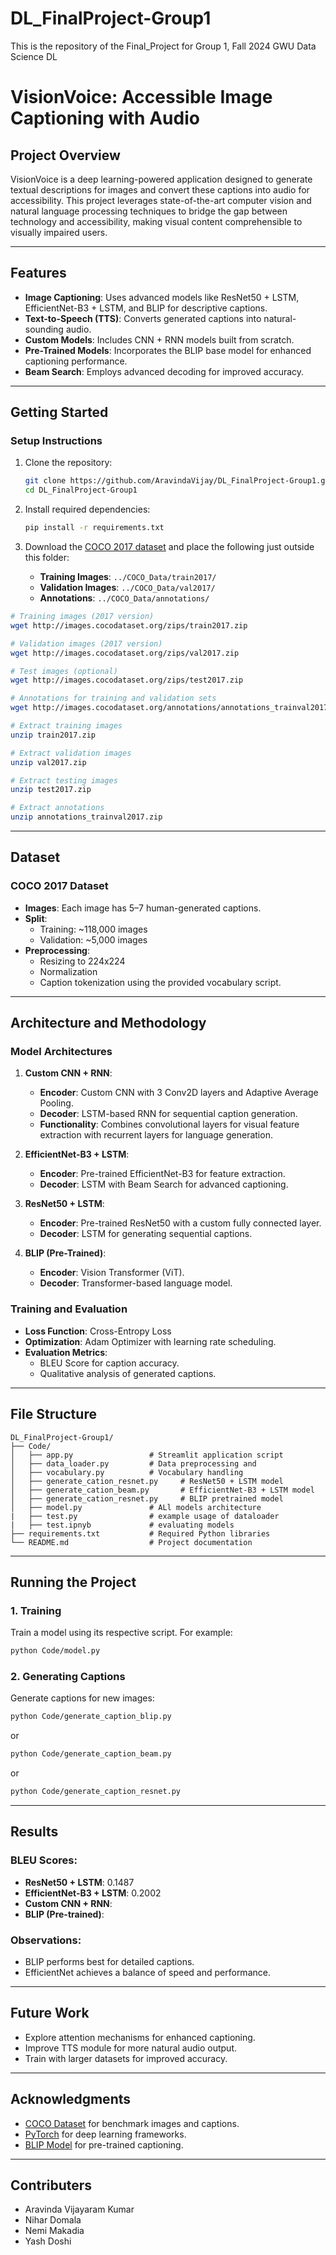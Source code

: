 # DL_FinalProject-Group1

This is the repository of the Final_Project for Group 1, Fall 2024 GWU Data Science DL

# VisionVoice: Accessible Image Captioning with Audio

## Project Overview

VisionVoice is a deep learning-powered application designed to generate textual descriptions for images and convert these captions into audio for accessibility. This project leverages state-of-the-art computer vision and natural language processing techniques to bridge the gap between technology and accessibility, making visual content comprehensible to visually impaired users.

---

## Features

- **Image Captioning**: Uses advanced models like ResNet50 + LSTM, EfficientNet-B3 + LSTM, and BLIP for descriptive captions.
- **Text-to-Speech (TTS)**: Converts generated captions into natural-sounding audio.
- **Custom Models**: Includes CNN + RNN models built from scratch.
- **Pre-Trained Models**: Incorporates the BLIP base model for enhanced captioning performance.
- **Beam Search**: Employs advanced decoding for improved accuracy.

---

## Getting Started

### Setup Instructions

1. Clone the repository:

   ```bash
   git clone https://github.com/AravindaVijay/DL_FinalProject-Group1.git
   cd DL_FinalProject-Group1
   ```

2. Install required dependencies:

   ```bash
   pip install -r requirements.txt
   ```

3. Download the [COCO 2017 dataset](https://cocodataset.org/#download) and place the following just outside this folder:

   - **Training Images**: `../COCO_Data/train2017/`
   - **Validation Images**: `../COCO_Data/val2017/`
   - **Annotations**: `../COCO_Data/annotations/`

```bash
# Training images (2017 version)
wget http://images.cocodataset.org/zips/train2017.zip

# Validation images (2017 version)
wget http://images.cocodataset.org/zips/val2017.zip

# Test images (optional)
wget http://images.cocodataset.org/zips/test2017.zip

# Annotations for training and validation sets
wget http://images.cocodataset.org/annotations/annotations_trainval2017.zip

# Extract training images
unzip train2017.zip

# Extract validation images
unzip val2017.zip

# Extract testing images
unzip test2017.zip

# Extract annotations
unzip annotations_trainval2017.zip

```

---

## Dataset

### COCO 2017 Dataset

- **Images**: Each image has 5–7 human-generated captions.
- **Split**:
  - Training: ~118,000 images
  - Validation: ~5,000 images
- **Preprocessing**:
  - Resizing to 224x224
  - Normalization
  - Caption tokenization using the provided vocabulary script.

---

## Architecture and Methodology

### Model Architectures

1. **Custom CNN + RNN**:

   - **Encoder**: Custom CNN with 3 Conv2D layers and Adaptive Average Pooling.
   - **Decoder**: LSTM-based RNN for sequential caption generation.
   - **Functionality**: Combines convolutional layers for visual feature extraction with recurrent layers for language generation.

2. **EfficientNet-B3 + LSTM**:

   - **Encoder**: Pre-trained EfficientNet-B3 for feature extraction.
   - **Decoder**: LSTM with Beam Search for advanced captioning.

3. **ResNet50 + LSTM**:

   - **Encoder**: Pre-trained ResNet50 with a custom fully connected layer.
   - **Decoder**: LSTM for generating sequential captions.

4. **BLIP (Pre-Trained)**:
   - **Encoder**: Vision Transformer (ViT).
   - **Decoder**: Transformer-based language model.

### Training and Evaluation

- **Loss Function**: Cross-Entropy Loss
- **Optimization**: Adam Optimizer with learning rate scheduling.
- **Evaluation Metrics**:
  - BLEU Score for caption accuracy.
  - Qualitative analysis of generated captions.

---

## File Structure

```
DL_FinalProject-Group1/
├── Code/
│   ├── app.py                 # Streamlit application script
│   ├── data_loader.py         # Data preprocessing and
│   ├── vocabulary.py          # Vocabulary handling
│   ├── generate_cation_resnet.py     # ResNet50 + LSTM model
│   ├── generate_cation_beam.py       # EfficientNet-B3 + LSTM model
│   ├── generate_cation_resnet.py     # BLIP pretrained model
│   ├── model.py               # ALl models architecture
|   ├── test.py                # example usage of dataloader
|   ├── test.ipnyb             # evaluating models
├── requirements.txt           # Required Python libraries
└── README.md                  # Project documentation
```

---

## Running the Project

### 1. Training

Train a model using its respective script. For example:

```bash
python Code/model.py
```

### 2. Generating Captions

Generate captions for new images:

```bash
python Code/generate_caption_blip.py
```

or

```bash
python Code/generate_caption_beam.py
```

or

```bash
python Code/generate_caption_resnet.py
```

---

## Results

### BLEU Scores:

- **ResNet50 + LSTM**: 0.1487
- **EfficientNet-B3 + LSTM**: 0.2002
- **Custom CNN + RNN**:
- **BLIP (Pre-trained)**:

### Observations:

- BLIP performs best for detailed captions.
- EfficientNet achieves a balance of speed and performance.

---

## Future Work

- Explore attention mechanisms for enhanced captioning.
- Improve TTS module for more natural audio output.
- Train with larger datasets for improved accuracy.

---

## Acknowledgments

- [COCO Dataset](https://cocodataset.org/) for benchmark images and captions.
- [PyTorch](https://pytorch.org/) for deep learning frameworks.
- [BLIP Model](https://huggingface.co/Salesforce/blip) for pre-trained captioning.

---

## Contributers

- Aravinda Vijayaram Kumar
- Nihar Domala
- Nemi Makadia
- Yash Doshi
